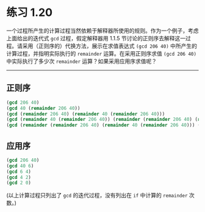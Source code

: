 # 练习 1.20

一个过程所产生的计算过程当然依赖于解释器所使用的规则。作为一个例子，考虑上面给出的迭代式 `gcd` 过程，假定解释器用 1.1.5 节讨论的正则序去解释这一过程。请采用（正则序的）代换方法，展示在求值表达式 `(gcd 206 40)` 中所产生的计算过程，并指明实际执行的 `remainder` 运算。在采用正则序求值 `(gcd 206 40)` 中实际执行了多少次 `remainder` 运算？如果采用应用序求值呢？

---

## 正则序

```scheme
(gcd 206 40)
(gcd 40 (remainder 206 40))
(gcd (remainder 206 40) (remainder 40 (remainder 206 40)))
(gcd (remainder 40 (remainder 206 40)) (remainder (remainder 206 40) (remainder 40 (remainder 206 40))))
(gcd (remainder (remainder 206 40) (remainder 40 (remainder 206 40))) (gcd (remainder 40 (remainder 206 40)) (remainder (remainder 206 40) (remainder 40 (remainder 206 40)))))
```

## 应用序

```scheme
(gcd 206 40)
(gcd 40 6)
(gcd 6 4)
(gcd 4 2)
(gcd 2 0)
```

(以上计算过程只列出了 `gcd` 的迭代过程，没有列出在 `if` 中计算的 `remainder` 次数。)
